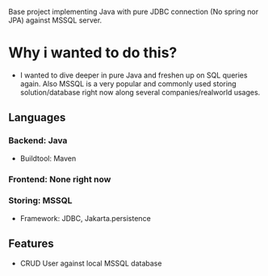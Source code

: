 Base project implementing Java with pure JDBC connection (No spring nor JPA) against MSSQL server.

# Why i wanted to do this?
- I wanted to dive deeper in pure Java and freshen up on SQL queries again. Also MSSQL is a very popular and commonly used storing solution/database right now along several companies/realworld usages.

## Languages
### Backend: Java  
- Buildtool: Maven  
###  Frontend: None right now  
###  Storing: MSSQL  
- Framework: JDBC, Jakarta.persistence
  
  
## Features
- CRUD User against local MSSQL database
